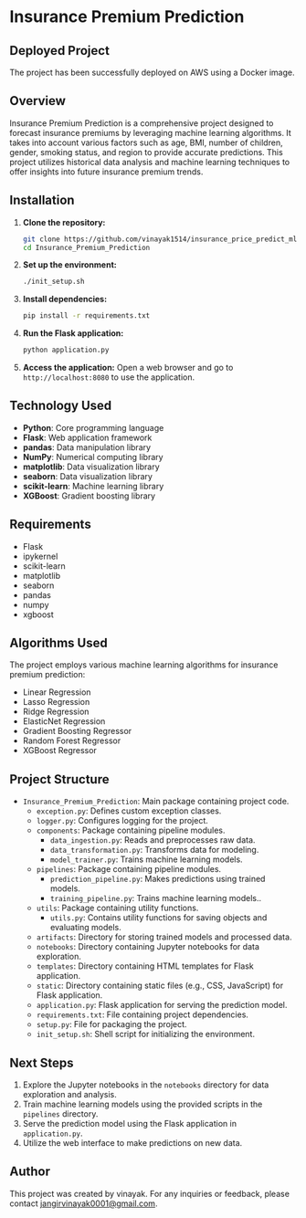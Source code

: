 # Insurance Premium Prediction

## Deployed Project
The project has been successfully deployed on AWS using a Docker image. 

## Overview
Insurance Premium Prediction is a comprehensive project designed to forecast insurance premiums by leveraging machine learning algorithms. It takes into account various factors such as age, BMI, number of children, gender, smoking status, and region to provide accurate predictions. This project utilizes historical data analysis and machine learning techniques to offer insights into future insurance premium trends.

## Installation
1. **Clone the repository:**
    ```bash
    git clone https://github.com/vinayak1514/insurance_price_predict_ml.git
    cd Insurance_Premium_Prediction
    ```

2. **Set up the environment:**
    ```bash
    ./init_setup.sh
    ```

3. **Install dependencies:**
    ```bash
    pip install -r requirements.txt
    ```

4. **Run the Flask application:**
    ```bash
    python application.py
    ```

5. **Access the application:**
    Open a web browser and go to `http://localhost:8080` to use the application.

## Technology Used
- **Python**: Core programming language
- **Flask**: Web application framework
- **pandas**: Data manipulation library
- **NumPy**: Numerical computing library
- **matplotlib**: Data visualization library
- **seaborn**: Data visualization library
- **scikit-learn**: Machine learning library
- **XGBoost**: Gradient boosting library

## Requirements
- Flask
- ipykernel
- scikit-learn
- matplotlib
- seaborn
- pandas 
- numpy
- xgboost

## Algorithms Used
The project employs various machine learning algorithms for insurance premium prediction:
- Linear Regression
- Lasso Regression
- Ridge Regression
- ElasticNet Regression
- Gradient Boosting Regressor
- Random Forest Regressor
- XGBoost Regressor

## Project Structure

- `Insurance_Premium_Prediction`: Main package containing project code.
  - `exception.py`: Defines custom exception classes.
  - `logger.py`: Configures logging for the project.
  - `components`: Package containing pipeline modules.
    - `data_ingestion.py`: Reads and preprocesses raw data.
    - `data_transformation.py`: Transforms data for modeling.
    - `model_trainer.py`: Trains machine learning models.
  - `pipelines`: Package containing pipeline modules.
    - `prediction_pipeline.py`: Makes predictions using trained models. 
    - `training_pipeline.py`: Trains machine learning models.. 
  - `utils`: Package containing utility functions.
    - `utils.py`: Contains utility functions for saving objects and evaluating models.
  - `artifacts`: Directory for storing trained models and processed data.
  - `notebooks`: Directory containing Jupyter notebooks for data exploration.
  - `templates`: Directory containing HTML templates for Flask application.
  - `static`: Directory containing static files (e.g., CSS, JavaScript) for Flask application.
  - `application.py`: Flask application for serving the prediction model.
  - `requirements.txt`: File containing project dependencies.
  - `setup.py`: File for packaging the project.
  - `init_setup.sh`: Shell script for initializing the environment.


## Next Steps
1. Explore the Jupyter notebooks in the `notebooks` directory for data exploration and analysis.
2. Train machine learning models using the provided scripts in the `pipelines` directory.
3. Serve the prediction model using the Flask application in `application.py`.
4. Utilize the web interface to make predictions on new data.

## Author
This project was created by vinayak. For any inquiries or feedback, please contact [jangirvinayak0001@gmail.com](mailto:jangirvinayak0001@gmail.com).
